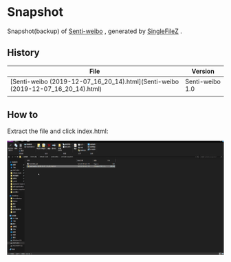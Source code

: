 # Snapshot

Snapshot(backup) of [Senti-weibo](http://sentiweibo.top/) , generated by [SingleFileZ](https://github.com/gildas-lormeau/SingleFileZ) .

## History

| File                                                         | Version         |
| ------------------------------------------------------------ | --------------- |
| [Senti-weibo (2019-12-07_16_20_14).html](Senti-weibo (2019-12-07_16_20_14).html) | Senti-weibo 1.0 |
|                                                              |                 |

## How to

Extract the file and click index.html:

![how to](how-to.gif)

